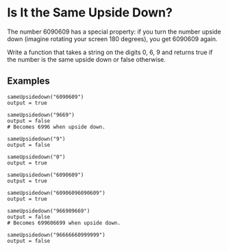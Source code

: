 # Is It the Same Upside Down?

The number 6090609 has a special property: if you turn the number upside down (imagine rotating your screen 180 degrees), you get 6090609 again.

Write a function that takes a string on the digits 0, 6, 9 and returns true if the number is the same upside down or false otherwise.
## Examples
```
sameUpsidedown("6090609")
output = true

sameUpsidedown("9669")
output = false
# Becomes 6996 when upside down.

sameUpsidedown("9")
output = false

sameUpsidedown("0")
output = true

sameUpsidedown("6090609")
output = true

sameUpsidedown("60906096090609")
output = true

sameUpsidedown("966909669")
output = false
# Becomes 699606699 when upside down.

sameUpsidedown("96666660999999")
output = false
```